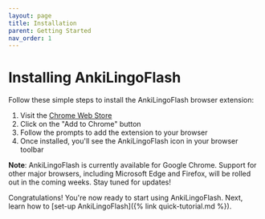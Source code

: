 ```yaml
---
layout: page
title: Installation
parent: Getting Started
nav_order: 1
---
```


# Installing AnkiLingoFlash

Follow these simple steps to install the AnkiLingoFlash browser extension:

1. Visit the [Chrome Web Store](https://chromewebstore.google.com/detail/ankilingoflash/hicnjnfcmjfnomdfmekhigghmlkmachb)
2. Click on the "Add to Chrome" button
3. Follow the prompts to add the extension to your browser
4. Once installed, you'll see the AnkiLingoFlash icon in your browser toolbar

**Note**: AnkiLingoFlash is currently available for Google Chrome. Support for other major browsers, including Microsoft Edge and Firefox, will be rolled out in the coming weeks. Stay tuned for updates!

Congratulations! You're now ready to start using AnkiLingoFlash. Next, learn how to [set-up AnkiLingoFlash]({% link quick-tutorial.md %}).